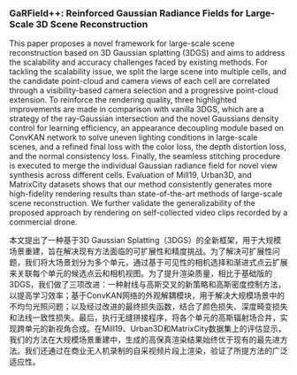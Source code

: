### GaRField++: Reinforced Gaussian Radiance Fields for Large-Scale 3D Scene Reconstruction

This paper proposes a novel framework for large-scale scene reconstruction based on 3D Gaussian splatting (3DGS) and aims to address the scalability and accuracy challenges faced by existing methods. For tackling the scalability issue, we split the large scene into multiple cells, and the candidate point-cloud and camera views of each cell are correlated through a visibility-based camera selection and a progressive point-cloud extension. To reinforce the rendering quality, three highlighted improvements are made in comparison with vanilla 3DGS, which are a strategy of the ray-Gaussian intersection and the novel Gaussians density control for learning efficiency, an appearance decoupling module based on ConvKAN network to solve uneven lighting conditions in large-scale scenes, and a refined final loss with the color loss, the depth distortion loss, and the normal consistency loss. Finally, the seamless stitching procedure is executed to merge the individual Gaussian radiance field for novel view synthesis across different cells. Evaluation of Mill19, Urban3D, and MatrixCity datasets shows that our method consistently generates more high-fidelity rendering results than state-of-the-art methods of large-scale scene reconstruction. We further validate the generalizability of the proposed approach by rendering on self-collected video clips recorded by a commercial drone.

本文提出了一种基于3D Gaussian Splatting（3DGS）的全新框架，用于大规模场景重建，旨在解决现有方法面临的可扩展性和精度挑战。为了解决可扩展性问题，我们将大场景划分为多个单元，通过基于可见性的相机选择和渐进式点云扩展来关联每个单元的候选点云和相机视图。为了提升渲染质量，相比于基础版的3DGS，我们做了三项改进：一种射线与高斯交叉的新策略和高斯密度控制方法，以提高学习效率；基于ConvKAN网络的外观解耦模块，用于解决大规模场景中的不均匀光照问题；以及经过改进的最终损失函数，结合了颜色损失、深度畸变损失和法线一致性损失。最后，执行无缝拼接程序，将各个单元的高斯辐射场合并，实现跨单元的新视角合成。在Mill19、Urban3D和MatrixCity数据集上的评估显示，我们的方法在大规模场景重建中，生成的高保真渲染结果始终优于现有的最先进方法。我们还通过在商业无人机录制的自采视频片段上渲染，验证了所提方法的广泛适应性。
